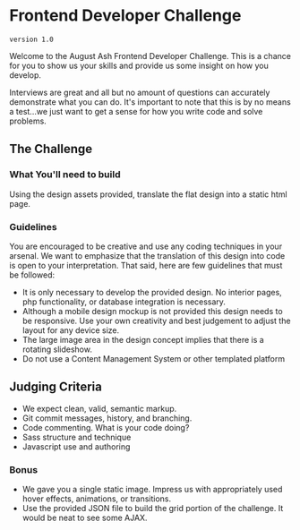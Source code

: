 # Frontend Developer Challenge

`version 1.0`

Welcome to the August Ash Frontend Developer Challenge. This is a chance for you to show us your skills and provide us some insight on how you develop.

Interviews are great and all but no amount of questions can accurately demonstrate what you can do. It's important to note that this is by no means a test...we just want to get a sense for how you write code and solve problems.

## The Challenge 

### What You'll need to build

Using the design assets provided, translate the flat design into a static html page.

### Guidelines

You are encouraged to be creative and use any coding techniques in your arsenal. We want to emphasize that the translation of this design into code is open to your interpretation. That said, here are few guidelines that must be followed:

* It is only necessary to develop the provided design. No interior pages, php functionality, or database integration is necessary. 
* Although a mobile design mockup is not provided this design needs to be responsive. Use your own creativity and best judgement to adjust the layout for any device size.
* The large image area in the design concept implies that there is a rotating slideshow.
* Do not use a Content Management System or other templated platform

## Judging Criteria
* We expect clean, valid, semantic markup.
* Git commit messages, history, and branching.
* Code commenting. What is your code doing?
* Sass structure and technique
* Javascript use and authoring

### Bonus
* We gave you a single static image. Impress us with appropriately used hover effects, animations, or transitions.
* Use the provided JSON file to build the grid portion of the challenge. It would be neat to see some AJAX. 

